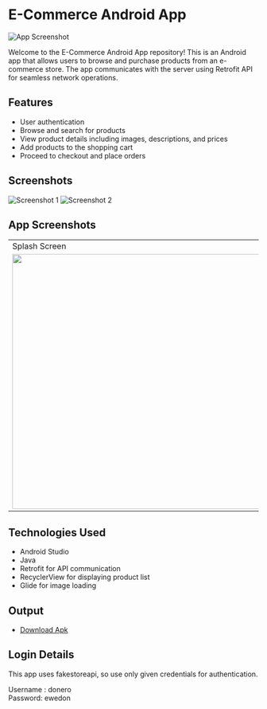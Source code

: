 # E-Commerce Android App

![App Screenshot](https://nilsn1.github.io/ECommerce/app/src/main/res/drawable/logo.png)

Welcome to the E-Commerce Android App repository! This is an Android app that allows users to browse and purchase products from an e-commerce store. The app communicates with the server using Retrofit API for seamless network operations.

## Features

- User authentication
- Browse and search for products
- View product details including images, descriptions, and prices
- Add products to the shopping cart
- Proceed to checkout and place orders

## Screenshots

![Screenshot 1](screenshots/screenshot1.png)
![Screenshot 2](screenshots/screenshot2.png)

## App Screenshots

<table>
  <tr>
    <td>Splash Screen</td>
     <td>Login Page</td>
     <td>Home Fragment</td>
    <td>Cart Screen</td>
  </tr>
  <tr>
    <td><img src="https://nilsn1.github.io/nilscreation/ECommerce/splash.jpg" width=512></td>
    <td><img src="screenshots/Screenshot_1582745125.png" width=270 height=480></td>
    <td><img src="screenshots/Screenshot_1582745125.png" width=270 height=480></td>
    <td><img src="screenshots/Screenshot_1582745139.png" width=270 height=480></td>
  </tr>
 </table>

## Technologies Used

- Android Studio
- Java
- Retrofit for API communication
- RecyclerView for displaying product list
- Glide for image loading

## Output

- [Download Apk](https://drive.google.com/file/d/1lBPNOVvjK73axhlyajeWmiBfq-Q4rqIK/view?usp=drive_link)

## Login Details

This app uses fakestoreapi, so use only given credentials for authentication.

Username : donero\
Password: ewedon
